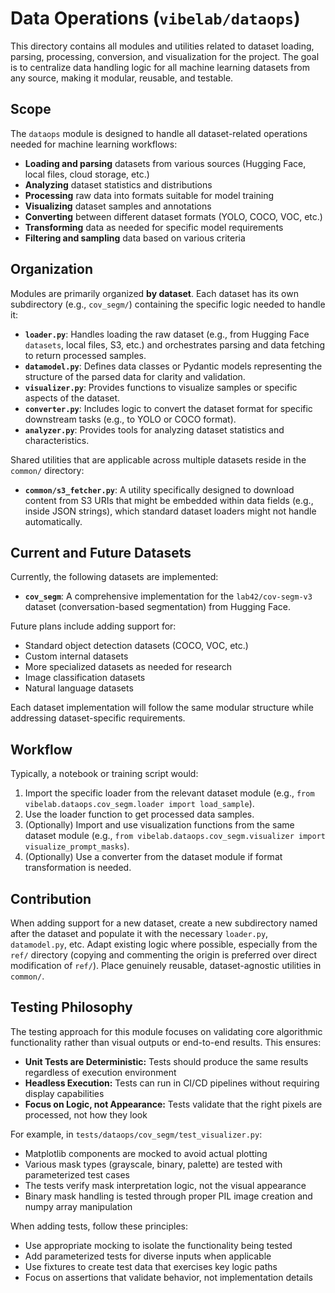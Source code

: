 # Data Operations (`vibelab/dataops`)

This directory contains all modules and utilities related to dataset loading, parsing, processing, conversion, and visualization for the project. The goal is to centralize data handling logic for all machine learning datasets from any source, making it modular, reusable, and testable.

## Scope

The `dataops` module is designed to handle all dataset-related operations needed for machine learning workflows:

* **Loading and parsing** datasets from various sources (Hugging Face, local files, cloud storage, etc.)
* **Analyzing** dataset statistics and distributions
* **Processing** raw data into formats suitable for model training
* **Visualizing** dataset samples and annotations
* **Converting** between different dataset formats (YOLO, COCO, VOC, etc.)
* **Transforming** data as needed for specific model requirements
* **Filtering and sampling** data based on various criteria

## Organization

Modules are primarily organized **by dataset**. Each dataset has its own subdirectory (e.g., `cov_segm/`) containing the specific logic needed to handle it:

*   **`loader.py`**: Handles loading the raw dataset (e.g., from Hugging Face `datasets`, local files, S3, etc.) and orchestrates parsing and data fetching to return processed samples.
*   **`datamodel.py`**: Defines data classes or Pydantic models representing the structure of the parsed data for clarity and validation.
*   **`visualizer.py`**: Provides functions to visualize samples or specific aspects of the dataset.
*   **`converter.py`**: Includes logic to convert the dataset format for specific downstream tasks (e.g., to YOLO or COCO format).
*   **`analyzer.py`**: Provides tools for analyzing dataset statistics and characteristics.

Shared utilities that are applicable across multiple datasets reside in the `common/` directory:

*   **`common/s3_fetcher.py`**: A utility specifically designed to download content from S3 URIs that might be embedded within data fields (e.g., inside JSON strings), which standard dataset loaders might not handle automatically.

## Current and Future Datasets

Currently, the following datasets are implemented:

* **`cov_segm`**: A comprehensive implementation for the `lab42/cov-segm-v3` dataset (conversation-based segmentation) from Hugging Face.

Future plans include adding support for:

* Standard object detection datasets (COCO, VOC, etc.)
* Custom internal datasets
* More specialized datasets as needed for research
* Image classification datasets
* Natural language datasets

Each dataset implementation will follow the same modular structure while addressing dataset-specific requirements.

## Workflow

Typically, a notebook or training script would:
1. Import the specific loader from the relevant dataset module (e.g., `from vibelab.dataops.cov_segm.loader import load_sample`).
2. Use the loader function to get processed data samples.
3. (Optionally) Import and use visualization functions from the same dataset module (e.g., `from vibelab.dataops.cov_segm.visualizer import visualize_prompt_masks`).
4. (Optionally) Use a converter from the dataset module if format transformation is needed.

## Contribution

When adding support for a new dataset, create a new subdirectory named after the dataset and populate it with the necessary `loader.py`, `datamodel.py`, etc. Adapt existing logic where possible, especially from the `ref/` directory (copying and commenting the origin is preferred over direct modification of `ref/`). Place genuinely reusable, dataset-agnostic utilities in `common/`.

## Testing Philosophy

The testing approach for this module focuses on validating core algorithmic functionality rather than visual outputs or end-to-end results. This ensures:

- **Unit Tests are Deterministic:** Tests should produce the same results regardless of execution environment
- **Headless Execution:** Tests can run in CI/CD pipelines without requiring display capabilities
- **Focus on Logic, not Appearance:** Tests validate that the right pixels are processed, not how they look

For example, in `tests/dataops/cov_segm/test_visualizer.py`:
- Matplotlib components are mocked to avoid actual plotting
- Various mask types (grayscale, binary, palette) are tested with parameterized test cases
- The tests verify mask interpretation logic, not the visual appearance
- Binary mask handling is tested through proper PIL image creation and numpy array manipulation

When adding tests, follow these principles:
- Use appropriate mocking to isolate the functionality being tested
- Add parameterized tests for diverse inputs when applicable
- Use fixtures to create test data that exercises key logic paths
- Focus on assertions that validate behavior, not implementation details